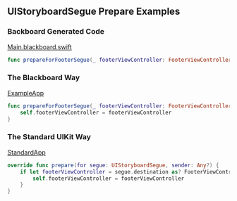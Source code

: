 ## UIStoryboardSegue Prepare Examples

### Backboard Generated Code

[Main.blackboard.swift](/ExampleApp/Source/Generated/Main.blackboard.swift)

```swift
func prepareForFooterSegue(_ footerViewController: FooterViewController)
```

### The Blackboard Way

[ExampleApp](/ExampleApp/Source/MainViewController.swift#L36)
```swift
func prepareForFooterSegue(_ footerViewController: FooterViewController) {
    self.footerViewController = footerViewController
}
```

### The Standard UIKit Way

[StandardApp](/StandardApp/Source/MainViewController.swift#L37)
```swift
override func prepare(for segue: UIStoryboardSegue, sender: Any?) {
    if let footerViewController = segue.destination as? FooterViewController {
        self.footerViewController = footerViewController
    }
}
```
